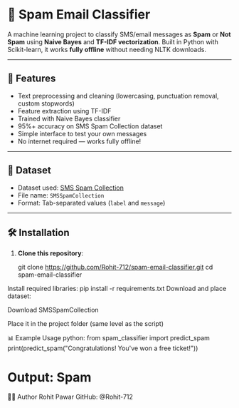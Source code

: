 # 📧 Spam Email Classifier

A machine learning project to classify SMS/email messages as **Spam** or **Not Spam** using **Naive Bayes** and **TF-IDF vectorization**. Built in Python with Scikit-learn, it works **fully offline** without needing NLTK downloads.

---

## 🚀 Features

- Text preprocessing and cleaning (lowercasing, punctuation removal, custom stopwords)
- Feature extraction using TF-IDF
- Trained with Naive Bayes classifier
- 95%+ accuracy on SMS Spam Collection dataset
- Simple interface to test your own messages
- No internet required — works fully offline!

---

## 📂 Dataset

- Dataset used: [SMS Spam Collection](https://archive.ics.uci.edu/ml/datasets/sms+spam+collection)
- File name: `SMSSpamCollection`  
- Format: Tab-separated values (`label` and `message`)

---

## 🛠️ Installation

1. **Clone this repository**:

   git clone https://github.com/Rohit-712/spam-email-classifier.git
   cd spam-email-classifier

 
 Install required libraries:
pip install -r requirements.txt
Download and place dataset:

Download SMSSpamCollection

Place it in the project folder (same level as the script)

📊 Example Usage
python:
from spam_classifier import predict_spam
print(predict_spam("Congratulations! You've won a free ticket!"))
# Output: Spam

🧑‍💻 Author
Rohit Pawar
GitHub: @Rohit-712

